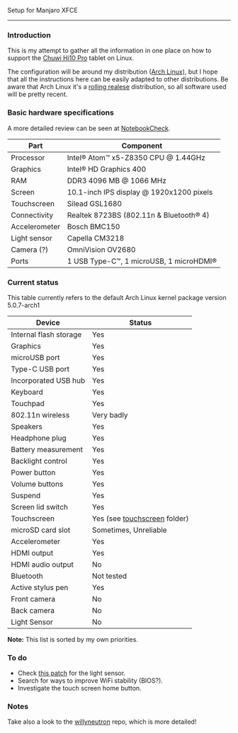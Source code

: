 Setup for Manjaro XFCE

---

### Introduction
This is my attempt to gather all the information in one place on how to support the [Chuwi Hi10 Pro](http://en.chuwi.com/product/items/Chuwi-Hi10-Pro.html) tablet on Linux.

The configuration will be around my distribution ([Arch Linux](https://www.archlinux.org/)), but I hope that all the instructions here can be easily adapted to other distributions. Be aware that Arch Linux it's a [rolling realese](https://en.wikipedia.org/wiki/Rolling_release) distribution, so all software used will be pretty recent.

### Basic hardware specifications
A more detailed review can be seen at [NotebookCheck](http://www.notebookcheck.net/Chuwi-Hi10-Pro-Tablet-Review.186738.0.html).

| Part         | Component                                |
| ------------ | ---------------------------------------- |
| Processor    | Intel® Atom™ x5-Z8350 CPU @ 1.44GHz      |
| Graphics     | Intel® HD Graphics 400                   |
| RAM          | DDR3 4096 MB @ 1066 MHz                  |
| Screen       | 10.1-inch IPS display @ 1920x1200 pixels |
| Touchscreen  | Silead GSL1680                           |
| Connectivity | Realtek 8723BS (802.11n & Bluetooth® 4)  |
| Accelerometer| Bosch BMC150                             |
| Light sensor | Capella CM3218                           |
| Camera (?)   | OmniVision OV2680                        |
| Ports        | 1 USB Type-C™, 1 microUSB, 1 microHDMI®  |

### Current status
This table currently refers to the default Arch Linux kernel package version 5.0.7-arch1

| Device                 | Status                    |
|------------------------|---------------------------|
| Internal flash storage | Yes                       |
| Graphics               | Yes                       |
| microUSB port          | Yes                       |
| Type-C USB port        | Yes                       |
| Incorporated USB hub   | Yes                       |
| Keyboard               | Yes                       |
| Touchpad               | Yes                       |
| 802.11n wireless       | Very badly                |
| Speakers               | Yes                       |
| Headphone plug         | Yes                       |
| Battery measurement    | Yes                       |
| Backlight control      | Yes                       |
| Power button           | Yes                       |
| Volume buttons         | Yes                       |
| Suspend                | Yes                       |
| Screen lid switch      | Yes                       |
| Touchscreen            | Yes (see [touchscreen](touchscreen) folder) |
| microSD card slot      | Sometimes, Unreliable     |
| Accelerometer          | Yes                       |
| HDMI output            | Yes                       |
| HDMI audio output      | No                        |
| Bluetooth              | Not tested                |
| Active stylus pen      | Yes                       |
| Front camera           | No                        |
| Back camera            | No                        |
| Light Sensor           | No                        |

**Note:** This list is sorted by my own priorities.

### To do
 - Check [this patch](https://lore.kernel.org/patchwork/patch/397958/) for the light sensor.
 - Search for ways to improve WiFi stability (BIOS?).
 - Investigate the touch screen home button.

### Notes
 Take also a look to the [willyneutron](https://github.com/willyneutron/lubuntu_in_chuwi_Hi10Pro) repo, which is more detailed!
